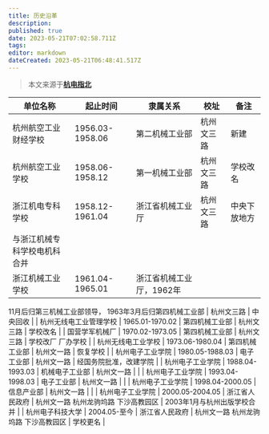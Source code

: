 ```yaml
---
title: 历史沿革
description:
published: true
date: 2023-05-21T07:02:58.711Z
tags:
editor: markdown
dateCreated: 2023-05-21T06:48:41.517Z
---
```


> 本文来源于[**杭电指北**](https://www.yuque.com/hduer/guide)

| 单位名称            | 起止时间            | 隶属关系           | 校址    | 备注     |
|-----------------|-----------------|----------------|-------|--------|
| 杭州航空工业财经学校      | 1956.03-1958.06 | 第二机械工业部        | 杭州文三路 | 新建     |
| 杭州航空工业学校        | 1958.06-1958.12 | 第一机械工业部        | 杭州文三路 | 学校改名   |
| 浙江机电专科学校        | 1958.12-1961.04 | 浙江省机械工业厅       | 杭州文三路 | 中央下放地方 |
|  与浙江机械专科学校电机科合并 |
| 浙江机械工业学校        | 1961.04-1965.01 | 浙江省机械工业厅，1962年 |

11月后归第三机械工业部领导，
1963年3月后归第四机械工业部 | 杭州文三路 | 中央回收 |
| 杭州无线电工业管理学校 | 1965.01-1970.02 | 第四机械工业部 | 杭州文三路 | 学校改名 |
| 国营学军机械厂 | 1970.02-1973.05 | 第四机械工业部 | 杭州文三路 | 学校改厂
厂办学校 |
| 杭州无线电工业学校 | 1973.06-1980.04 | 第四机械工业部 | 杭州文一路 | 恢复学校 |
| 杭州电子工业学院 | 1980.05-1988.03 | 电子工业部 | 杭州文一路 | 经国务院批准，改建学院 |
| 杭州电子工业学院 | 1988.04-1993.03 | 机械电子工业部 | 杭州文一路 | |
| 杭州电子工业学院 | 1993.04-1998.03 | 电子工业部 | 杭州文一路 | |
| 杭州电子工业学院 | 1998.04-2000.05 | 信息产业部 | 杭州文一路 | |
| 杭州电子工业学院 | 2000.05-2004.05 | 浙江省人民政府 | 杭州文一路
杭州龙驹坞路
下沙高教园区 | 2003年1月与杭州出版学校合并 |
| 杭州电子科技大学 | 2004.05-至今 | 浙江省人民政府 | 杭州文一路
杭州龙驹坞路
下沙高教园区 | 学校更名 |

